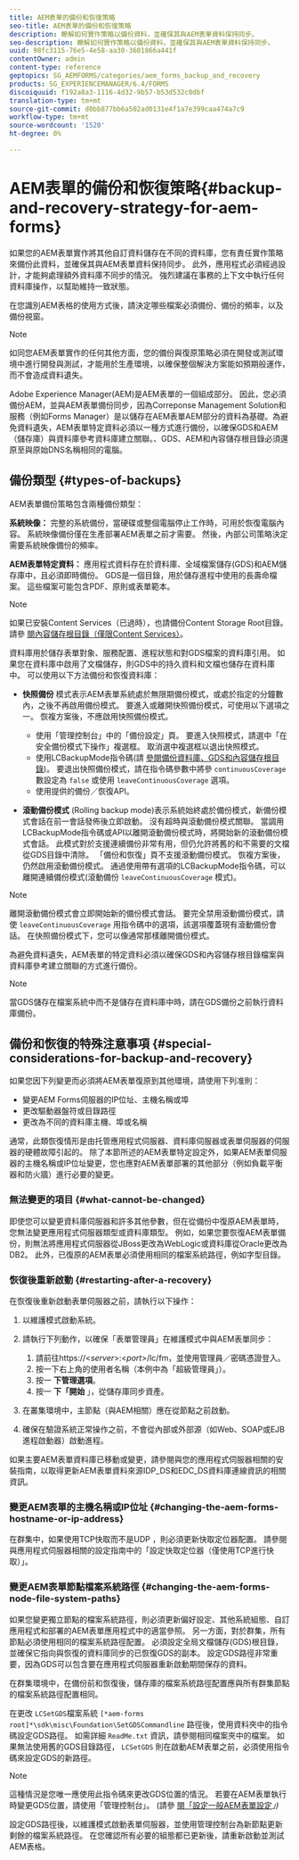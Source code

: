 ```yaml
---
title: AEM表單的備份和恢復策略
seo-title: AEM表單的備份和恢復策略
description: 瞭解如何實作策略以備份資料，並確保其與AEM表單資料保持同步。
seo-description: 瞭解如何實作策略以備份資料，並確保其與AEM表單資料保持同步。
uuid: 98fc3115-76e5-4e58-aa30-3601866a441f
contentOwner: admin
content-type: reference
geptopics: SG_AEMFORMS/categories/aem_forms_backup_and_recovery
products: SG_EXPERIENCEMANAGER/6.4/FORMS
discoiquuid: f192a8a3-1116-4d32-9b57-b53d532c0dbf
translation-type: tm+mt
source-git-commit: d0bb877bb6a502ad0131e4f1a7e399caa474a7c9
workflow-type: tm+mt
source-wordcount: '1520'
ht-degree: 0%

---
```



# AEM表單的備份和恢復策略{#backup-and-recovery-strategy-for-aem-forms}

如果您的AEM表單實作將其他自訂資料儲存在不同的資料庫，您有責任實作策略來備份此資料，並確保其與AEM表單資料保持同步。 此外，應用程式必須經過設計，才能夠處理額外資料庫不同步的情況。 強烈建議在事務的上下文中執行任何資料庫操作，以幫助維持一致狀態。

在您識別AEM表格的使用方式後，請決定哪些檔案必須備份、備份的頻率，以及備份視窗。

>[!NOTE]
>
>如同您AEM表單實作的任何其他方面，您的備份與復原策略必須在開發或測試環境中進行開發與測試，才能用於生產環境，以確保整個解決方案能如預期般運作，而不會造成資料遺失。

Adobe Experience Manager(AEM)是AEM表單的一個組成部分。 因此，您必須備份AEM，並與AEM表單備份同步，因為Correponse Management Solution和服務（例如Forms Manager）是以儲存在AEM表單AEM部分的資料為基礎。為避免資料遺失，AEM表單特定資料必須以一種方式進行備份，以確保GDS和AEM（儲存庫）與資料庫參考資料庫建立關聯。、GDS、AEM和內容儲存根目錄必須還原至與原始DNS名稱相同的電腦。

## 備份類型 {#types-of-backups}

AEM表單備份策略包含兩種備份類型：

**系統映像：** 完整的系統備份，當硬碟或整個電腦停止工作時，可用於恢復電腦內容。 系統映像備份僅在生產部署AEM表單之前才需要。 然後，內部公司策略決定需要系統映像備份的頻率。

**AEM表單特定資料：** 應用程式資料存在於資料庫、全域檔案儲存(GDS)和AEM儲存庫中，且必須即時備份。 GDS是一個目錄，用於儲存進程中使用的長壽命檔案。 這些檔案可能包含PDF、原則或表單範本。

>[!NOTE]
>
>如果已安裝Content Services（已過時），也請備份Content Storage Root目錄。 請參 [閱內容儲存根目錄（僅限Content Services）](/help/forms/using/admin-help/files-back-recover.md#content-storage-root-directory-content-services-only)。

資料庫用於儲存表單對象、服務配置、進程狀態和對GDS檔案的資料庫引用。 如果您在資料庫中啟用了文檔儲存，則GDS中的持久資料和文檔也儲存在資料庫中。 可以使用以下方法備份和恢復資料庫：

* **快照備份** 模式表示AEM表單系統處於無限期備份模式，或處於指定的分鐘數內，之後不再啟用備份模式。 要進入或離開快照備份模式，可使用以下選項之一。 恢複方案後，不應啟用快照備份模式。

   * 使用「管理控制台」中的「備份設定」頁。 要進入快照模式，請選中「在安全備份模式下操作」複選框。 取消選中複選框以退出快照模式。
   * 使用LCBackupMode指令碼(請 [參閱備份資料庫、GDS和內容儲存根目錄](/help/forms/using/admin-help/backing-aem-forms-data.md#back-up-the-database-gds-aem-repository-and-content-storage-root-directories))。 要退出快照備份模式，請在指令碼參數中將參 `continuousCoverage` 數設定為 `false` 或使用 `leaveContinuousCoverage` 選項。
   * 使用提供的備份／恢復API。 <!-- Fix broken link(see AEM forms API Reference section on AEM Forms Help and Tutorials page).-->

* **滾動備份模式** (Rolling backup mode)表示系統始終處於備份模式，新備份模式會話在前一會話發佈後立即啟動。 沒有超時與滾動備份模式關聯。 當調用LCBackupMode指令碼或API以離開滾動備份模式時，將開始新的滾動備份模式會話。 此模式對於支援連續備份非常有用，但仍允許將舊的和不需要的文檔從GDS目錄中清除。 「備份和恢復」頁不支援滾動備份模式。 恢複方案後，仍然啟用滾動備份模式。 通過使用帶有選項的LCBackupMode指令碼，可以離開連續備份模式(滾動備份 `leaveContinuousCoverage` 模式)。

>[!NOTE]
>
>離開滾動備份模式會立即開始新的備份模式會話。 要完全禁用滾動備份模式，請使 `leaveContinuousCoverage` 用指令碼中的選項，該選項覆蓋現有滾動備份會話。 在快照備份模式下，您可以像通常那樣離開備份模式。

為避免資料遺失，AEM表單的特定資料必須以確保GDS和內容儲存根目錄檔案與資料庫參考建立關聯的方式進行備份。

>[!NOTE]
>
>當GDS儲存在檔案系統中而不是儲存在資料庫中時，請在GDS備份之前執行資料庫備份。

## 備份和恢復的特殊注意事項 {#special-considerations-for-backup-and-recovery}

如果您因下列變更而必須將AEM表單復原到其他環境，請使用下列准則：

* 變更AEM Forms伺服器的IP位址、主機名稱或埠
* 更改驅動器盤符或目錄路徑
* 更改為不同的資料庫主機、埠或名稱

通常，此類恢復情形是由托管應用程式伺服器、資料庫伺服器或表單伺服器的伺服器的硬體故障引起的。 除了本節所述的AEM表單特定設定外，如果AEM表單伺服器的主機名稱或IP位址變更，您也應對AEM表單部署的其他部分（例如負載平衡器和防火牆）進行必要的變更。

### 無法變更的項目 {#what-cannot-be-changed}

即使您可以變更資料庫伺服器和許多其他參數，但在從備份中復原AEM表單時，您無法變更應用程式伺服器類型或資料庫類型。 例如，如果您要恢復AEM表單備份，則無法將應用程式伺服器從JBoss更改為WebLogic或資料庫從Oracle更改為DB2。 此外，已復原的AEM表單必須使用相同的檔案系統路徑，例如字型目錄。

### 恢復後重新啟動 {#restarting-after-a-recovery}

在恢復後重新啟動表單伺服器之前，請執行以下操作：

1. 以維護模式啟動系統。
1. 請執行下列動作，以確保「表單管理員」在維護模式中與AEM表單同步：

   1. 請前往https://&lt;*server*>:&lt;*port*>/lc/fm，並使用管理員／密碼憑證登入。
   1. 按一下右上角的使用者名稱（本例中為「超級管理員」）。
   1. 按一 **下管理選項**。
   1. 按一 **下「開始** 」，從儲存庫同步資產。

1. 在叢集環境中，主節點（與AEM相關）應在從節點之前啟動。
1. 確保在驗證系統正常操作之前，不會從內部或外部源（如Web、SOAP或EJB進程啟動器）啟動進程。

如果主要AEM表單資料庫已移動或變更，請參閱與您的應用程式伺服器相關的安裝指南，以取得更新AEM表單資料來源IDP_DS和EDC_DS資料庫連線資訊的相關資訊。

### 變更AEM表單的主機名稱或IP位址 {#changing-the-aem-forms-hostname-or-ip-address}

在群集中，如果使用TCP快取而不是UDP ，則必須更新快取定位器配置。 請參閱與應用程式伺服器相關的設定指南中的「設定快取定位器（僅使用TCP進行快取）」。

### 變更AEM表單節點檔案系統路徑 {#changing-the-aem-forms-node-file-system-paths}

如果您變更獨立節點的檔案系統路徑，則必須更新偏好設定、其他系統組態、自訂應用程式和部署的AEM表單應用程式中的適當參照。 另一方面，對於群集，所有節點必須使用相同的檔案系統路徑配置。 必須設定全局文檔儲存(GDS)根目錄，並確保它指向與恢復的資料庫同步的已恢復GDS的副本。 設定GDS路徑非常重要，因為GDS可以包含要在應用程式伺服器重新啟動期間保存的資料。

在群集環境中，在備份前和恢復後，儲存庫的檔案系統路徑配置應與所有群集節點的檔案系統路徑配置相同。

在更改 `LCSetGDS`檔案系統 `[*aem-forms root]*\sdk\misc\Foundation\SetGDSCommandline` 路徑後，使用資料夾中的指令碼設定GDS路徑。 如需詳細 `ReadMe.txt` 資訊，請參閱相同檔案夾中的檔案。 如果無法使用舊的GDS目錄路徑， `LCSetGDS` 則在啟動AEM表單之前，必須使用指令碼來設定GDS的新路徑。

>[!NOTE]
>
>這種情況是您唯一應使用此指令碼來更改GDS位置的情況。 若要在AEM表單執行時變更GDS位置，請使用「管理控制台」。 (請參 [閱「設定一般AEM表單設定](/help/forms/using/admin-help/configure-general-aem-forms-settings.md#configure-general-aem-forms-settings)*」)*

設定GDS路徑後，以維護模式啟動表單伺服器，並使用管理控制台為新節點更新剩餘的檔案系統路徑。 在您確認所有必要的組態都已更新後，請重新啟動並測試AEM表格。
